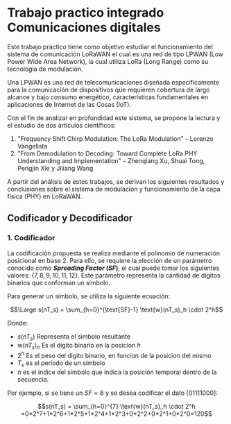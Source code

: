 # Trabajo practico integrado Comunicaciones digitales

Este trabajo práctico tiene como objetivo estudiar el funcionamiento del sistema de comunicación LoRaWAN el cual es una red de tipo LPWAN (Low Power Wide Area Network), la cual utiliza LoRa (Long Range) como su tecnología de modulación.

Una LPWAN es una red de telecomunicaciones diseñada específicamente para la comunicación de dispositivos que requieren cobertura de largo alcance y bajo consumo energético, características fundamentales en aplicaciones de Internet de las Cosas (IoT).

Con el fin de analizar en profundidad este sistema, se propone la lectura y el estudio de dos artículos científicos:
1. "Frequency Shift Chirp Modulation: The LoRa Modulation" – Lorenzo Vangelista
2. "From Demodulation to Decoding: Toward Complete LoRa PHY Understanding and Implementation" – Zhenqiang Xu, Shuai Tong, Pengjin Xie y Jiliang Wang

A partir del análisis de estos trabajos, se derivan los siguientes resultados y conclusiones sobre el sistema de modulación y funcionamiento de la capa física (PHY) en LoRaWAN.

## Codificador y Decodificador

### 1. Codificador
La codificación propuesta se realiza mediante el polinomio de numeración posicional en base 2. Para ello, se requiere la elección de un parámetro conocido como **_Spreading Factor_ ($SF$)**, el cual puede tomar los siguientes valores: $\{7,8,9,10,11,12\}$. Este parámetro representa la cantidad de dígitos binarios que conforman un símbolo.

Para generar un símbolo, se utiliza la siguiente ecuación:

$$\Large s(nT_s) = \sum_{h=0}^{\text{SF}-1} \text{w}(nT_s)_h \cdot 2^h$$

Donde:
- $s(nT_s)$ Representa el simbolo resultante
- $\text{w}(nT_s)_h$ Es el digito binario en la posicion $h$
- $2^h$ Es el peso del digito binario, en funcion de la posicion del mismo
- $T_s$ es el período de un símbolo
- $n$ es el índice del símbolo que indica la posición temporal dentro de la secuencia.

Por ejemplo, si se tiene un $SF=8$ y se desea codificar el dato $[0 1 1 1 1 0 0 0]$:

$$s(nT_s) = \sum_{h=0}^{7} \text{w}(nT_s)_h \cdot 2^h =0*2^7+1*2^6+1*2^5+1*2^4+1*2^3+0*2^2+0*2^1+0*2^0=120$$